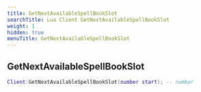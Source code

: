 ```yaml
---
title: GetNextAvailableSpellBookSlot
searchTitle: Lua Client GetNextAvailableSpellBookSlot
weight: 1
hidden: true
menuTitle: GetNextAvailableSpellBookSlot
---
```

## GetNextAvailableSpellBookSlot
```lua
Client:GetNextAvailableSpellBookSlot(number start); -- number
```